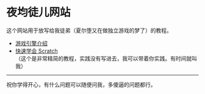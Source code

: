 # 夜均徒儿网站

这个网站用于放写给我徒弟（夏尔堕又在做独立游戏的梦了）的教程。

- [游戏引擎介绍](./engine.md)
- [快速学会 Scratch](./scratch.md)  
  （这个是非常精简的教程，实践没有写进去，我可以带着你实践。有时间就叫我）

---

祝你学得开心，有什么问题可以随便问我，多傻逼的问题都行。